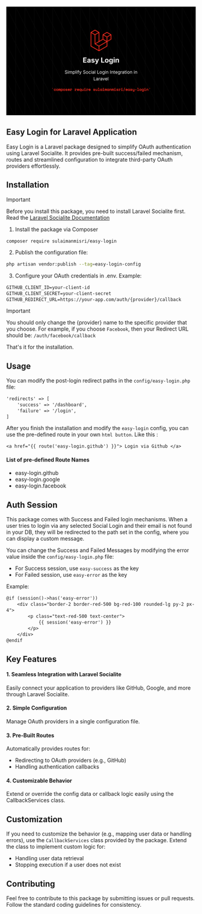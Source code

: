 ![EasyLogin Image](public/easy-login.png)

## Easy Login for Laravel Application
Easy Login is a Laravel package designed to simplify OAuth authentication using Laravel Socialite. It provides pre-built success/failed mechanism, routes and streamlined configuration to integrate third-party OAuth providers effortlessly.

## Installation
> [!IMPORTANT]
> Before you install this package, you need to install Laravel Socialite first. Read the [Laravel Socialite Documentation](https://laravel.com/docs/10.x/socialite)

1. Install the package via Composer
```bash
composer require sulaimanmisri/easy-login
```

2. Publish the configuration file:
```bash
php artisan vendor:publish --tag=easy-login-config
```

3. Configure your OAuth credentials in .env. Example:
```env
GITHUB_CLIENT_ID=your-client-id
GITHUB_CLIENT_SECRET=your-client-secret
GITHUB_REDIRECT_URL=https://your-app.com/auth/{provider}/callback
```

> [!IMPORTANT]
> You should only change the {provider} name to the specific provider that you choose. For example, if you choose `Facebook`, then your Redirect URL should be: `/auth/facebook/callback`

That's it for the installation.

## Usage
You can modify the post-login redirect paths in the `config/easy-login.php` file:
```
'redirects' => [
    'success' => '/dashboard',
    'failure' => '/login',
]
```

After you finish the installation and modify the `easy-login` config, you can use the pre-defined route in your own `html button`. Like this :
```blade
<a href="{{ route('easy-login.github') }}"> Login via Github </a>
```

#### List of pre-defined Route Names
* easy-login.github
* easy-login.google
* easy-login.facebook

## Auth Session
This package comes with Success and Failed login mechanisms. When a user tries to login via any selected Social Login and their email is not found in your DB, they will be redirected to the path set in the config, where you can display a custom message.

You can change the Success and Failed Messages by modifying the error value inside the `config/easy-login.php` file:

* For Success session, use `easy-success` as the key
* For Failed session, use `easy-error` as the key

Example:
```
@if (session()->has('easy-error'))
    <div class="border-2 border-red-500 bg-red-100 rounded-lg py-2 px-4">
        <p class="text-red-500 text-center">
            {{ session('easy-error') }}
        </p>
    </div>
@endif
```

## Key Features
#### 1. Seamless Integration with Laravel Socialite
Easily connect your application to providers like GitHub, Google, and more through Laravel Socialite.

#### 2. Simple Configuration
Manage OAuth providers in a single configuration file.

#### 3. Pre-Built Routes
Automatically provides routes for:
* Redirecting to OAuth providers (e.g., GitHub)
* Handling authentication callbacks

#### 4. Customizable Behavior
Extend or override the config data or callback logic easily using the CallbackServices class.

## Customization
If you need to customize the behavior (e.g., mapping user data or handling errors), use the `CallbackServices` class provided by the package. Extend the class to implement custom logic for:
* Handling user data retrieval
* Stopping execution if a user does not exist

## Contributing
Feel free to contribute to this package by submitting issues or pull requests. Follow the standard coding guidelines for consistency.

